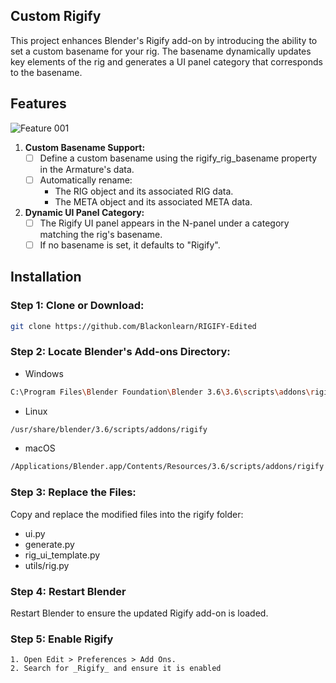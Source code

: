 <!-- FEATURES -->

## Custom Rigify
This project enhances Blender's Rigify add-on by introducing the ability to set a custom basename for your rig. The basename dynamically updates key elements of the rig and generates a UI panel category that corresponds to the basename.


## Features

![Feature 001](https://github.com/user-attachments/assets/0b05113b-18d4-49cd-a74f-15ceeb124aa1)

1. **Custom Basename Support:**
      - [ ] Define a custom basename using the rigify_rig_basename property in the Armature's data.
      - [ ] Automatically rename:
          - The RIG object and its associated RIG data.
          - The META object and its associated META data.
2. **Dynamic UI Panel Category:**
      - [ ] The Rigify UI panel appears in the N-panel under a category matching the rig's basename.
      - [ ] If no basename is set, it defaults to "Rigify".

## Installation

### **Step 1: Clone or Download:**
   ```sh
   git clone https://github.com/Blackonlearn/RIGIFY-Edited
   ```
### **Step 2: Locate Blender's Add-ons Directory:**
   - Windows
   ```sh
   C:\Program Files\Blender Foundation\Blender 3.6\3.6\scripts\addons\rigify
   ```
   - Linux
   ```sh
   /usr/share/blender/3.6/scripts/addons/rigify
   ```
   - macOS
   ```sh
   /Applications/Blender.app/Contents/Resources/3.6/scripts/addons/rigify
   ```
### **Step 3: Replace the Files:**
   Copy and replace the modified files into the rigify folder:
   - ui.py
   - generate.py
   - rig_ui_template.py
   - utils/rig.py
   
### **Step 4: Restart Blender**
   Restart Blender to ensure the updated Rigify add-on is loaded.

### **Step 5: Enable Rigify**
    1. Open Edit > Preferences > Add Ons.
    2. Search for _Rigify_ and ensure it is enabled
